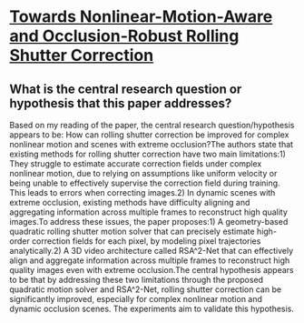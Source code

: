 # [Towards Nonlinear-Motion-Aware and Occlusion-Robust Rolling Shutter   Correction](https://arxiv.org/abs/2303.18125)

## What is the central research question or hypothesis that this paper addresses?

Based on my reading of the paper, the central research question/hypothesis appears to be: How can rolling shutter correction be improved for complex nonlinear motion and scenes with extreme occlusion?The authors state that existing methods for rolling shutter correction have two main limitations:1) They struggle to estimate accurate correction fields under complex nonlinear motion, due to relying on assumptions like uniform velocity or being unable to effectively supervise the correction field during training. This leads to errors when correcting images.2) In dynamic scenes with extreme occlusion, existing methods have difficulty aligning and aggregating information across multiple frames to reconstruct high quality images.To address these issues, the paper proposes:1) A geometry-based quadratic rolling shutter motion solver that can precisely estimate high-order correction fields for each pixel, by modeling pixel trajectories analytically.2) A 3D video architecture called RSA^2-Net that can effectively align and aggregate information across multiple frames to reconstruct high quality images even with extreme occlusion.The central hypothesis appears to be that by addressing these two limitations through the proposed quadratic motion solver and RSA^2-Net, rolling shutter correction can be significantly improved, especially for complex nonlinear motion and dynamic occlusion scenes. The experiments aim to validate this hypothesis.
